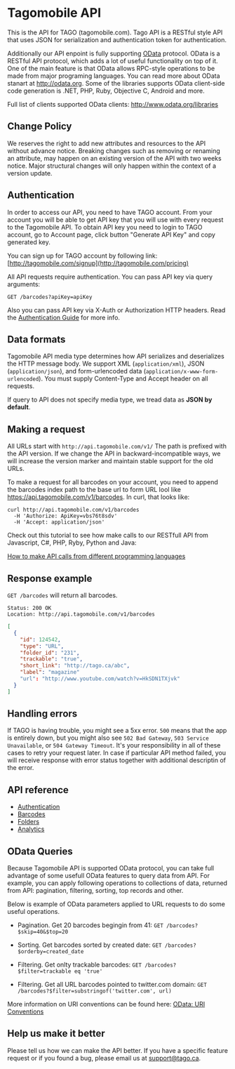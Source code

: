 Tagomobile API
====================

This is the API for TAGO (tagomobile.com). 
Tago API is a RESTful style API that uses JSON for serialization and authentication token for authentication.

Additionally our API enpoint is fully supporting [OData](http://odata.org) protocol. OData is a RESTful API protocol, which adds a lot of useful functionality on top of it. One of the main feature is that OData allows RPC-style operations to be made from major programing languages. You can read more about OData stanart at http://odata.org. Some of the libraries supports OData client-side code generation is .NET, PHP, Ruby, Objective C, Android and more.

Full list of clients supported OData clients:
http://www.odata.org/libraries


Change Policy
----------------

We reserves the right to add new attributes and resources to the API without advance notice. Breaking changes such as removing or renaming an attribute, may happen on an existing version of the API with two weeks notice. Major structural changes will only happen within the context of a version update.


Authentication
----------------

In order to access our API, you need to have TAGO account. From your account you will be able to get API key that you will use with every request to the Tagomobile API. To obtain API key you need to login to TAGO account, go to Account page, click button "Generate API Key" and copy generated key.

You can sign up for TAGO account by following link: [http://tagomobile.com/signup](http://tagomobile.com/pricing)

All API requests require authentication. You can pass API key via query arguments: 

`GET /barcodes?apiKey=apiKey`

Also you can pass API key via X-Auth or Authorization HTTP headers. 
Read the [Authentication Guide](https://github.com/tagomobile/api/blob/master/documents/authentication.md) for more info.


Data formats
----------------

Tagomobile API media type determines how API serializes and deserializes the HTTP message body. We support XML (`application/xml`), JSON (`application/json`), and form-urlencoded data (`application/x-www-form-urlencoded`).  You must supply Content-Type and Accept header on all requests.

If query to API does not specify media type, we tread data as **JSON by default**.


Making a request
----------------

All URLs start with `http://api.tagomobile.com/v1/` The path is prefixed with the API version. If we change the API in backward-incompatible ways, we will increase the version marker and maintain stable support for the old URLs.

To make a request for all barcodes on your account, you need to append the barcodes index path to the base url to form URL lool like https://api.tagomobile.com/v1/barcodes. In curl, that looks like:

```shell
curl http://api.tagomobile.com/v1/barcodes
  -H 'Authorize: ApiKey=vbs76t8sdv'
  -H 'Accept: application/json'
```

Check out this tutorial to see how make calls to our RESTfull API from Javascript, C#, PHP, Ryby, Python and Java:

[How to make API calls from different programming languages]()

Response example
-------------------

`GET /barcodes` will return all barcodes.

```shell
Status: 200 OK
Location: http://api.tagomobile.com/v1/barcodes
```

```json
[
  {
    "id": 124542,
    "type": "URL",
    "folder_id": "231",
    "trackable": "true",
    "short_link": "http://tago.ca/abc",
    "label": "magazine"
    "url": "http://www.youtube.com/watch?v=HkSDN1TXjvk"
  }
]
```


Handling errors
---------------

If TAGO is having trouble, you might see a 5xx error. `500` means that the app is entirely down, but you might also see `502 Bad Gateway`, `503 Service Unavailable`, or `504 Gateway Timeout`. It's your responsibility in all of these cases to retry your request later. 
In case if particular API method failed, you will receive response with error status together with additional descriptin of the error.


API reference
-----------------

* [Authentication](https://github.com/tagomobile/api/blob/master/documents/authentication.md)
* [Barcodes](https://github.com/tagomobile/api/blob/master/documents/barcodes.md)
* [Folders](https://github.com/tagomobile/api/blob/master/documents/folders.md)
* [Analytics](https://github.com/tagomobile/api/blob/master/documents/analytics.md)


OData Queries
---------------

Because Tagomobile API is supported OData protocol, you can take full advantage of some usefull OData features to query data from API. For example, you can apply following operations to collections of data, returned from API: pagination, filtering, sorting, top records and other.

Below is example of OData parameters applied to URL requests to do some useful operations.

* Pagination. Get 20 barcodes begingin from 41:
```GET /barcodes?$skip=40&$top=20```

* Sorting. Get barcodes sorted by created date:
```GET /barcodes?$orderby=created_date```

* Filtering. Get onlty trackable barcodes:
```GET /barcodes?$filter=trackable eq 'true'```

* Filtering. Get all URL barcodes pointed to twitter.com domain:
```GET /barcodes?$filter=substringof('twitter.com', url)```


More information on URI conventions can be found here: [OData: URI Conventions](http://www.odata.org/documentation/uri-conventions)


Help us make it better
----------------------

Please tell us how we can make the API better. If you have a specific feature request or if you found a bug, please email us at [support@tago.ca](mailto:support@tago.ca).
